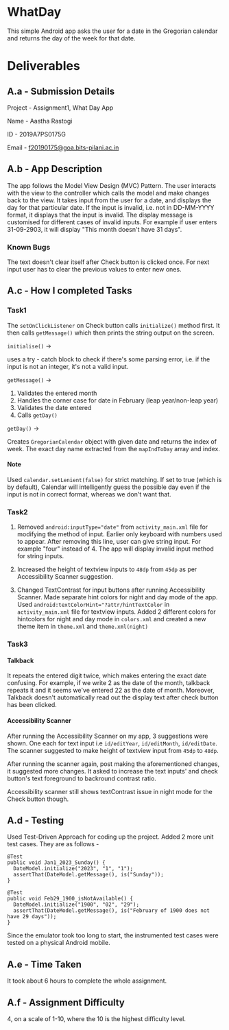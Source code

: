 # WhatDay

This simple Android app asks the user for a date in the Gregorian calendar and returns the day of the week for that date.

# Deliverables

## A.a - Submission Details

Project - Assignment1, What Day App

Name - Aastha Rastogi

ID - 2019A7PS0175G

Email - f20190175@goa.bits-pilani.ac.in

## A.b - App Description

The app follows the Model View Design (MVC) Pattern. The user interacts with the view to the controller which calls the model and make changes back to the view. It takes input from the user for a date, and displays the day for that particular date. If the input is invalid, i.e. not in DD-MM-YYYY format, it displays that the input is invalid. The display message is customised for different cases of invalid inputs. For example if user enters 31-09-2903, it will display "This month doesn't have 31 days".

### Known Bugs

The text doesn't clear itself after Check button is clicked once. For next input user has to clear the previous values to enter new ones. 

## A.c - How I completed Tasks

### Task1
The `setOnClickListener` on Check button calls `initialize()` method first. It then calls `getMessage()` which then prints the string output on the screen. 

`initialise()` -> 

uses a try - catch block to check if there's some parsing error, i.e. if the input is not an integer, it's not a valid input. 

`getMessage()` -> 

1. Validates the entered month
2. Handles the corner case for date in February (leap year/non-leap year)
3. Validates the date entered
4. Calls `getDay()`

`getDay()` -> 

Creates `GregorianCalendar` object with given date and returns the index of week. The exact day name extracted from the `mapIndToDay` array and index. 

#### Note

Used `calendar.setLenient(false)` for strict matching. If set to true (which is by default), Calendar will intelligently guess the possible day even if the input is not in correct format, whereas we don't want that.

###  Task2
1. Removed `android:inputType="date"` from `activity_main.xml` file for modifying the method of input. Earlier only keyboard with numbers used to appear. After removing this line, user can give string input. For example "four" instead of 4. The app will display invalid input method for string inputs.

2. Increased the height of textview inputs to `48dp` from `45dp` as per Accessibility Scanner suggestion. 

3. Changed TextContrast for input buttons after running Accessibility Scanner. Made separate hint colors for night and day mode of the app. Used `android:textColorHint="?attr/hintTextColor` in `activity_main.xml` file for textview inputs. Added 2 different colors for hintcolors for night and day mode in `colors.xml` and created a new theme item in `theme.xml` and `theme.xml(night)` 

###  Task3

#### Talkback 

It repeats the entered digit twice, which makes entering the exact date confusing. For example, if we write 2 as the date of the month, talkback repeats it and it seems we've entered 22 as the date of month. Moreover, Talkback doesn't automatically read out the display text after check button has been clicked. 

#### Accessibility Scanner

After running the Accessibility Scanner on my app, 3 suggestions were shown. One each for text input i.e `id/editYear`, `id/editMonth`, `id/editDate`. The scanner  suggested to make height of textview input from `45dp` to `48dp`.

After running the scanner again, post making the aforementioned changes, it suggested more changes. It asked to increase the text inputs' and check button's text foreground to backround contrast ratio. 

Accessibility scanner still shows textContrast issue in night mode for the Check button though. 

## A.d - Testing

Used Test-Driven Approach for coding up the project. Added 2 more unit test cases. They are as follows - 
```
@Test
public void Jan1_2023_Sunday() {
  DateModel.initialize("2023", "1", "1");
  assertThat(DateModel.getMessage(), is("Sunday"));
}

@Test
public void Feb29_1900_isNotAvailable() {
  DateModel.initialize("1900", "02", "29");
  assertThat(DateModel.getMessage(), is("February of 1900 does not have 29 days"));
}
```
Since the emulator took too long to start, the instrumented test cases were tested on a physical Android mobile. 

## A.e - Time Taken
It took about 6 hours to complete the whole assignment. 
## A.f - Assignment Difficulty
4, on a scale of 1-10, where the 10 is the highest difficulty level. 
